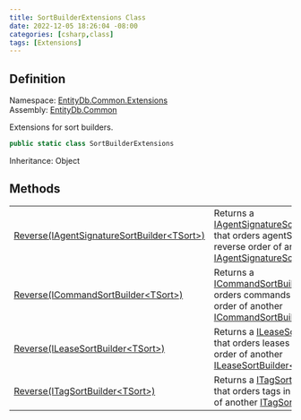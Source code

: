 ```yaml
---
title: SortBuilderExtensions Class
date: 2022-12-05 18:26:04 -08:00
categories: [csharp,class]
tags: [Extensions]
---
```


## Definition
Namespace: <a href='/posts/csharp.namespace.entitydb.common.extensions/'>EntityDb.Common.Extensions</a><br />
Assembly: <a href='/posts/csharp.assembly.entitydb.common/'>EntityDb.Common</a><br />

Extensions for sort builders.

```cs
public static class SortBuilderExtensions
```
Inheritance: Object
## Methods
<table><tr><td><!--/posts/csharp.notimplemented.entitydb.common.extensions.sortbuilderextensions.reverse/--><a href='#'>Reverse(IAgentSignatureSortBuilder&lt;TSort&gt;)</a></td><td>
Returns a <a href='/posts/csharp.interface.entitydb.abstractions.queries.sortbuilders.iagentsignaturesortbuilder-1/'>IAgentSignatureSortBuilder&lt;TSort&gt;</a> that orders agentSignatures in the reverse order of
another
<a href='/posts/csharp.interface.entitydb.abstractions.queries.sortbuilders.iagentsignaturesortbuilder-1/'>IAgentSignatureSortBuilder&lt;TSort&gt;</a>.
</td></tr><tr><td><!--/posts/csharp.notimplemented.entitydb.common.extensions.sortbuilderextensions.reverse/--><a href='#'>Reverse(ICommandSortBuilder&lt;TSort&gt;)</a></td><td>
Returns a <a href='/posts/csharp.interface.entitydb.abstractions.queries.sortbuilders.icommandsortbuilder-1/'>ICommandSortBuilder&lt;TSort&gt;</a> that orders commands in the reverse order of another
<a href='/posts/csharp.interface.entitydb.abstractions.queries.sortbuilders.icommandsortbuilder-1/'>ICommandSortBuilder&lt;TSort&gt;</a>.
</td></tr><tr><td><!--/posts/csharp.notimplemented.entitydb.common.extensions.sortbuilderextensions.reverse/--><a href='#'>Reverse(ILeaseSortBuilder&lt;TSort&gt;)</a></td><td>
Returns a <a href='/posts/csharp.interface.entitydb.abstractions.queries.sortbuilders.ileasesortbuilder-1/'>ILeaseSortBuilder&lt;TSort&gt;</a> that orders leases in the reverse order of another
<a href='/posts/csharp.interface.entitydb.abstractions.queries.sortbuilders.ileasesortbuilder-1/'>ILeaseSortBuilder&lt;TSort&gt;</a>.
</td></tr><tr><td><!--/posts/csharp.notimplemented.entitydb.common.extensions.sortbuilderextensions.reverse/--><a href='#'>Reverse(ITagSortBuilder&lt;TSort&gt;)</a></td><td>
Returns a <a href='/posts/csharp.interface.entitydb.abstractions.queries.sortbuilders.itagsortbuilder-1/'>ITagSortBuilder&lt;TSort&gt;</a> that orders tags in the reverse order of another
<a href='/posts/csharp.interface.entitydb.abstractions.queries.sortbuilders.itagsortbuilder-1/'>ITagSortBuilder&lt;TSort&gt;</a>.
</td></tr></table>
